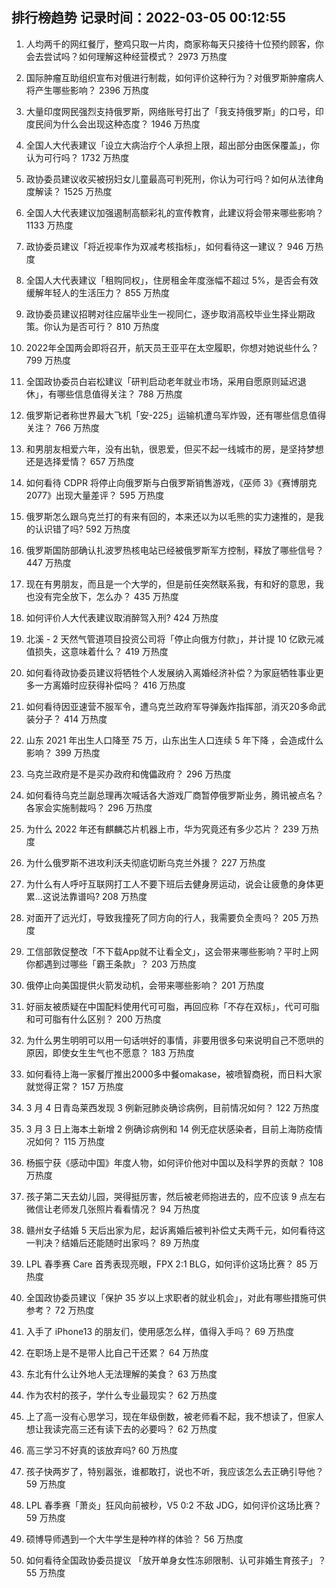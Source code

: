 
## 排行榜趋势 记录时间：2022-03-05 00:12:55
  
  1. 人均两千的网红餐厅，整鸡只取一片肉，商家称每天只接待十位预约顾客，你会去尝试吗？如何理解这种经营模式？ 2973 万热度
    
  2. 国际肿瘤互助组织宣布对俄进行制裁，如何评价这种行为？对俄罗斯肿瘤病人将产生哪些影响？ 2396 万热度
    
  3. 大量印度网民强烈支持俄罗斯，网络账号打出了「我支持俄罗斯」的口号，印度民间为什么会出现这种态度？ 1946 万热度
    
  4. 全国人大代表建议「设立大病治疗个人承担上限，超出部分由医保覆盖」，你认为可行吗？ 1732 万热度
    
  5. 政协委员建议收买被拐妇女儿童最高可判死刑，你认为可行吗？如何从法律角度解读？ 1525 万热度
    
  6. 全国人大代表建议加强遏制高额彩礼的宣传教育，此建议将会带来哪些影响？ 1133 万热度
    
  7. 政协委员建议「将近视率作为双减考核指标」，如何看待这一建议？ 946 万热度
    
  8. 全国人大代表建议「租购同权」，住房租金年度涨幅不超过 5%，是否会有效缓解年轻人的生活压力？ 855 万热度
    
  9. 政协委员建议招聘对往应届毕业生一视同仁，逐步取消高校毕业生择业期政策。你认为是否可行？ 810 万热度
    
  10. 2022年全国两会即将召开，航天员王亚平在太空履职，你想对她说些什么？ 799 万热度
    
  11. 全国政协委员白岩松建议「研判启动老年就业市场，采用自愿原则延迟退休」，有哪些信息值得关注？ 788 万热度
    
  12. 俄罗斯记者称世界最大飞机「安-225」运输机遭乌军炸毁，还有哪些信息值得关注？ 766 万热度
    
  13. 和男朋友相爱六年，没有出轨，很恩爱，但买不起一线城市的房，是坚持梦想还是选择爱情？ 657 万热度
    
  14. 如何看待 CDPR 将停止向俄罗斯与白俄罗斯销售游戏，《巫师 3》《赛博朋克 2077》出现大量差评？ 595 万热度
    
  15. 俄罗斯怎么跟乌克兰打的有来有回的，本来还以为以毛熊的实力速推的，是我的认识错了吗? 592 万热度
    
  16. 俄罗斯国防部确认扎波罗热核电站已经被俄罗斯军方控制，释放了哪些信号？ 447 万热度
    
  17. 现在有男朋友，而且是一个大学的，但是前任突然联系我，有和好的意思，我也没有完全放下，怎么办？ 435 万热度
    
  18. 如何评价人大代表建议取消醉驾入刑? 424 万热度
    
  19. 北溪 - 2 天然气管道项目投资公司将「停止向俄方付款」，并计提 10 亿欧元减值损失，这意味着什么？ 419 万热度
    
  20. 如何看待政协委员建议将牺牲个人发展纳入离婚经济补偿？为家庭牺牲事业更多一方离婚时应获得补偿吗？ 416 万热度
    
  21. 如何看待因亚速营不服军令，遭乌克兰政府军导弹轰炸指挥部，消灭20多命武装分子？ 414 万热度
    
  22. 山东 2021 年出生人口降至 75 万，山东出生人口连续 5 年下降 ，会造成什么影响？ 399 万热度
    
  23. 乌克兰政府是不是买办政府和傀儡政府？ 296 万热度
    
  24. 如何看待乌克兰副总理再次喊话各大游戏厂商暂停俄罗斯业务，腾讯被点名？各家会实施制裁吗？ 296 万热度
    
  25. 为什么 2022 年还有麒麟芯片机器上市，华为究竟还有多少芯片？ 239 万热度
    
  26. 为什么俄罗斯不进攻利沃夫彻底切断乌克兰外援？ 227 万热度
    
  27. 为什么有人呼吁互联网打工人不要下班后去健身房运动，说会让疲惫的身体更累…这说法靠谱吗? 208 万热度
    
  28. 对面开了远光灯，导致我撞死了同方向的行人，我需要负全责吗？ 205 万热度
    
  29. 工信部敦促整改「不下载App就不让看全文」，这会带来哪些影响？平时上网你都遇到过哪些「霸王条款」？ 203 万热度
    
  30. 俄停止向美国提供火箭发动机，会带来哪些影响？ 201 万热度
    
  31. 好丽友被质疑在中国配料使用代可可脂，再回应称「不存在双标」，代可可脂和可可脂有什么区别？ 200 万热度
    
  32. 为什么男生明明可以用一句话哄好的事情，非要用很多句来说明自己不愿哄的原因，即使女生生气也不愿意？ 183 万热度
    
  33. 如何看待上海一家餐厅推出2000多中餐omakase，被喷智商税，而日料大家就觉得正常？ 157 万热度
    
  34. 3 月 4 日青岛莱西发现 3 例新冠肺炎确诊病例，目前情况如何？ 122 万热度
    
  35. 3 月 3 日上海本土新增 2 例确诊病例和 14 例无症状感染者，目前上海防疫情况如何？ 115 万热度
    
  36. 杨振宁获《感动中国》年度人物，如何评价他对中国以及科学界的贡献？ 108 万热度
    
  37. 孩子第二天去幼儿园，哭得挺厉害，然后被老师抱进去的，应不应该 9 点左右微信让老师发几张照片看看情况？ 94 万热度
    
  38. 赣州女子结婚 5 天后出家为尼，起诉离婚后被判补偿丈夫两千元，如何看待这一判决？结婚后还能随时出家吗？ 89 万热度
    
  39. LPL 春季赛 Care 首秀表现亮眼，FPX 2:1 BLG，如何评价这场比赛？ 85 万热度
    
  40. 全国政协委员建议「保护 35 岁以上求职者的就业机会」，对此有哪些措施可供参考？ 72 万热度
    
  41. 入手了 iPhone13 的朋友们，使用感怎么样，值得入手吗？ 69 万热度
    
  42. 在职场上是不是带人比自己干还累？ 64 万热度
    
  43. 东北有什么让外地人无法理解的美食？ 63 万热度
    
  44. 作为农村的孩子，学什么专业最现实？ 62 万热度
    
  45. 上了高一没有心思学习，现在年级倒数，被老师看不起，我不想读了，但家人想让我读完高三还有读下去的必要吗？ 62 万热度
    
  46. 高三学习不好真的该放弃吗? 60 万热度
    
  47. 孩子快两岁了，特别嚣张，谁都敢打，说也不听，我应该怎么去正确引导他？ 59 万热度
    
  48. LPL 春季赛「萧炎」狂风向前被秒，V5 0:2 不敌 JDG，如何评价这场比赛？ 59 万热度
    
  49. 硕博导师遇到一个大牛学生是种咋样的体验？ 56 万热度
    
  50. 如何看待全国政协委员提议 「放开单身女性冻卵限制、认可非婚生育孩子」？ 55 万热度
    